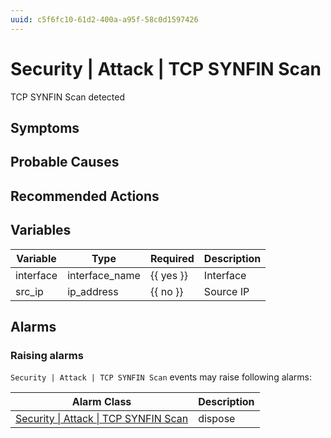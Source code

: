 ```yaml
---
uuid: c5f6fc10-61d2-400a-a95f-58c0d1597426
---
```

# Security | Attack | TCP SYNFIN Scan

TCP SYNFIN Scan detected

## Symptoms

## Probable Causes

## Recommended Actions

## Variables

| Variable  | Type           | Required  | Description |
| --------- | -------------- | --------- | ----------- |
| interface | interface_name | {{ yes }} | Interface   |
| src_ip    | ip_address     | {{ no }}  | Source IP   |

## Alarms

### Raising alarms

`Security | Attack | TCP SYNFIN Scan` events may raise following alarms:

| Alarm Class                                                                                                  | Description |
| ------------------------------------------------------------------------------------------------------------ | ----------- |
| [Security \| Attack \| TCP SYNFIN Scan](../../../alarm-classes-reference/security/attack/tcp-synfin-scan.md) | dispose     |
